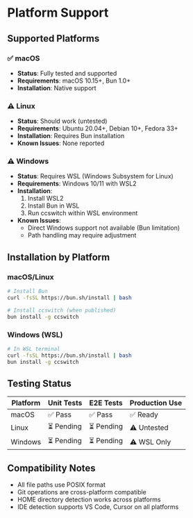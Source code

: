 # Platform Support

## Supported Platforms

### ✅ macOS
- **Status**: Fully tested and supported
- **Requirements**: macOS 10.15+, Bun 1.0+
- **Installation**: Native support

### ⚠️ Linux
- **Status**: Should work (untested)
- **Requirements**: Ubuntu 20.04+, Debian 10+, Fedora 33+
- **Installation**: Requires Bun installation
- **Known Issues**: None reported

### ⚠️ Windows
- **Status**: Requires WSL (Windows Subsystem for Linux)
- **Requirements**: Windows 10/11 with WSL2
- **Installation**: 
  1. Install WSL2
  2. Install Bun in WSL
  3. Run ccswitch within WSL environment
- **Known Issues**: 
  - Direct Windows support not available (Bun limitation)
  - Path handling may require adjustment

## Installation by Platform

### macOS/Linux
```bash
# Install Bun
curl -fsSL https://bun.sh/install | bash

# Install ccswitch (when published)
bun install -g ccswitch
```

### Windows (WSL)
```bash
# In WSL terminal
curl -fsSL https://bun.sh/install | bash
bun install -g ccswitch
```

## Testing Status

| Platform | Unit Tests | E2E Tests | Production Use |
|----------|------------|-----------|----------------|
| macOS    | ✅ Pass    | ✅ Pass   | ✅ Ready       |
| Linux    | ⏳ Pending | ⏳ Pending| ⚠️ Untested    |
| Windows  | ⏳ Pending | ⏳ Pending| ⚠️ WSL Only    |

## Compatibility Notes

- All file paths use POSIX format
- Git operations are cross-platform compatible
- HOME directory detection works across platforms
- IDE detection supports VS Code, Cursor on all platforms